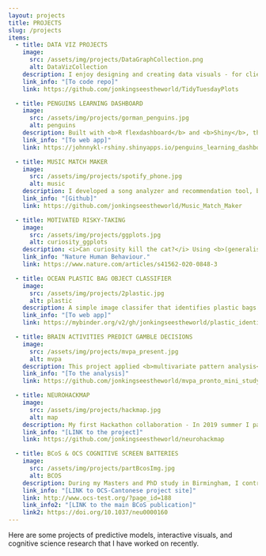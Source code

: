 ```yaml
---
layout: projects
title: PROJECTS
slug: /projects
items:
  - title: DATA VIZ PROJECTS
    image:
      src: /assets/img/projects/DataGraphCollection.png
      alt: DataVizCollection
    description: I enjoy designing and creating data visuals - for clients, as challenge contributions (e.g. '#TidyTuesday), and in my spare time. These graphics here are generated with a code-first approach and almost all of them do not involve any manual post-processing steps.
    link_info: "[To code repo]"
    link: https://github.com/jonkingseestheworld/TidyTuesdayPlots

  - title: PENGUINS LEARNING DASHBOARD
    image:
      src: /assets/img/projects/gorman_penguins.jpg
      alt: penguins
    description: Built with <b>R flexdashboard</b> and <b>Shiny</b>, this <b>interactive web dashboard</b> facilitates learning about different species of Antarctica penguins. Also, a demonstration of dynamic data visualisation of an open dataset.
    link_info: "[To web app]"
    link: https://johnnykl-rshiny.shinyapps.io/penguins_learning_dashboard/

  - title: MUSIC MATCH MAKER
    image:
      src: /assets/img/projects/spotify_phone.jpg
      alt: music
    description: I developed a song analyzer and recommendation tool, based on Random Forest and tested with multiple other ML algorithms, using personal Spotify listening histories and song feature data acquired from Kaggle.
    link_info: "[Github]"
    link: https://github.com/jonkingseestheworld/Music_Match_Maker

  - title: MOTIVATED RISKY-TAKING
    image:
      src: /assets/img/projects/ggplots.jpg
      alt: curiosity_ggplots
    description: <i>Can curiosity kill the cat?</i> Using <b>(generalised) mixed-effects modelling, structural equation modelling</b> and <b>Bayesian inference</b>, this research project shows <i>similar cognitive-neural mechanisms underlying the driving force of curisosity and extrinsic instrumental rewards for risk-taking</i> (in a group of brain areas called the brain's reward networks). This work is published in the journal
    link_info: "Nature Human Behaviour."
    link: https://www.nature.com/articles/s41562-020-0848-3

  - title: OCEAN PLASTIC BAG OBJECT CLASSIFIER
    image:
      src: /assets/img/projects/2plastic.jpg
      alt: plastic
    description: A simple image classifer that identifies plastic bags in the ocean, built with FastAI using transfer learning (from pre-trained neural networks).
    link_info: "[To web app]"
    link: https://mybinder.org/v2/gh/jonkingseestheworld/plastic_identifier_voila/master?urlpath=voila%2Frender%2Fplastic_identifier_voila2.ipynb

  - title: BRAIN ACTIVITIES PREDICT GAMBLE DECISIONS
    image:
      src: /assets/img/projects/mvpa_present.jpg
      alt: mvpa
    description: This project applied <b>multivariate pattern analysis</b> (incorporating <b>Support Vector Classification & Multiple Kernel Learning ML algorithms</b>) to decode brain activity patterns and predict gambling decisions.
    link_info: "[To the analysis]"
    link: https://github.com/jonkingseestheworld/mvpa_pronto_mini_study

  - title: NEUROHACKMAP
    image:
      src: /assets/img/projects/hackmap.jpg
      alt: map
    description: My first Hackathon collaboration - In 2019 summer I partook in a two-week Neurohackademy with the University of Washington, in Seattle, and contributed to a code project which generates interactve visuals on geospatial data related to participants' career movements.
    link_info: "[LINK to the project]"
    link: https://github.com/jonkingseestheworld/neurohackmap

  - title: BCoS & OCS COGNITIVE SCREEN BATTERIES
    image:
      src: /assets/img/projects/partBcosImg.jpg
      alt: BCOS
    description: During my Masters and PhD study in Birmingham, I contributed to this line of large-scale clinical trials to develop and validate the assessment tools on post-stroke cognitive functions.
    link_info: "[LINK to OCS-Cantonese project site]"
    link: http://www.ocs-test.org/?page_id=188
    link_info2: "[LINK to the main BCoS publication]"
    link2: https://doi.org/10.1037/neu0000160
---
```


Here are some projects of predictive models, interactive visuals, and cognitive science research that I have worked on recently.
<br />

